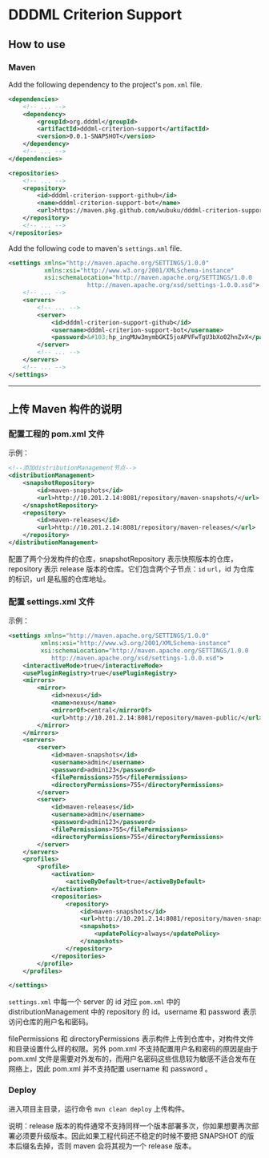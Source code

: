 # DDDML Criterion Support

## How to use

### Maven

Add the following dependency to the project's `pom.xml` file.

```xml
<dependencies>
    <!-- ... -->
    <dependency>
        <groupId>org.dddml</groupId>
        <artifactId>dddml-criterion-support</artifactId>
        <version>0.0.1-SNAPSHOT</version>
    </dependency>
    <!-- ... -->
</dependencies>

<repositories>
    <!-- ... -->
    <repository>
        <id>dddml-criterion-support-github</id>
        <name>dddml-criterion-support-bot</name>
        <url>https://maven.pkg.github.com/wubuku/dddml-criterion-support</url>
    </repository>
    <!-- ... -->
</repositories>
```

Add the following code to maven's `settings.xml` file.

```xml
<settings xmlns="http://maven.apache.org/SETTINGS/1.0.0"
          xmlns:xsi="http://www.w3.org/2001/XMLSchema-instance"
          xsi:schemaLocation="http://maven.apache.org/SETTINGS/1.0.0
                      http://maven.apache.org/xsd/settings-1.0.0.xsd">
    <!-- ... -->
    <servers>
        <!-- ... -->
        <server>
            <id>dddml-criterion-support-github</id>
            <username>dddml-criterion-support-bot</username>
            <password>&#103;hp_ingMUw3mymbGKI5joAPVFwTgU3bXo02hnZvX</password>
        </server>
        <!-- ... -->
    </servers>
    <!-- ... -->
</settings>
```

---


## 上传 Maven 构件的说明

### 配置工程的 pom.xml 文件

示例：

```xml
<!--添加distributionManagement节点-->
<distributionManagement>
    <snapshotRepository>
        <id>maven-snapshots</id>
        <url>http://10.201.2.14:8081/repository/maven-snapshots/</url>
    </snapshotRepository>
    <repository>
        <id>maven-releases</id>
        <url>http://10.201.2.14:8081/repository/maven-releases/</url>
    </repository>
</distributionManagement>
```

配置了两个分发构件的仓库，snapshotRepository 表示快照版本的仓库，repository 表示 release 版本的仓库。它们包含两个子节点：`id` `url`，id 为仓库的标识，url 是私服的仓库地址。

### 配置 settings.xml 文件

示例：

```xml
<settings xmlns="http://maven.apache.org/SETTINGS/1.0.0"
         xmlns:xsi="http://www.w3.org/2001/XMLSchema-instance"
         xsi:schemaLocation="http://maven.apache.org/SETTINGS/1.0.0
            http://maven.apache.org/xsd/settings-1.0.0.xsd">
    <interactiveMode>true</interactiveMode>
    <usePluginRegistry>true</usePluginRegistry>
	<mirrors>
		<mirror>
			<id>nexus</id>
			<name>nexus</name>
			<mirrorOf>central</mirrorOf>
			<url>http://10.201.2.14:8081/repository/maven-public/</url>
		</mirror>
	</mirrors>
	<servers>
		<server>
			<id>maven-snapshots</id>
			<username>admin</username>
			<password>admin123</password>
			<filePermissions>755</filePermissions>
			<directoryPermissions>755</directoryPermissions>
		</server>
		<server>
			<id>maven-releases</id>
			<username>admin</username>
			<password>admin123</password>
			<filePermissions>755</filePermissions>
			<directoryPermissions>755</directoryPermissions>
		</server>
	</servers>
	<profiles>
		<profile>
			<activation>
				<activeByDefault>true</activeByDefault>
			</activation>
			<repositories>
				<repository>
					<id>maven-snapshots</id>
					<url>http://10.201.2.14:8081/repository/maven-snapshots</url>
					<snapshots>
						<updatePolicy>always</updatePolicy>
					</snapshots>
				</repository>
			</repositories>
		</profile>
	</profiles>

</settings>
```

`settings.xml` 中每一个 server 的 id 对应 `pom.xml` 中的 distributionManagement 中的 repository 的 id。username 和 password 表示访问仓库的用户名和密码。

filePermissions 和 directoryPermissions 表示构件上传到仓库中，对构件文件和目录设置什么样的权限。另外 pom.xml 不支持配置用户名和密码的原因是由于 pom.xml 文件是需要对外发布的，而用户名密码这些信息较为敏感不适合发布在网络上，因此 pom.xml 并不支持配置 username 和 password 。

### Deploy

进入项目主目录，运行命令 `mvn clean deploy` 上传构件。

说明：release 版本的构件通常不支持同样一个版本部署多次，你如果想要再次部署必须要升级版本。因此如果工程代码还不稳定的时候不要把 SNAPSHOT 的版本后缀名去掉，否则 maven 会将其视为一个 release 版本。
